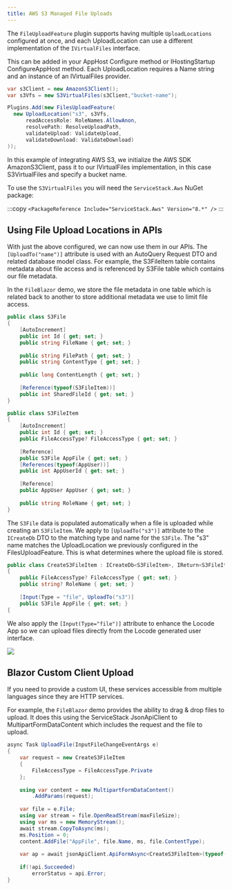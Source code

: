 ```yaml
---
title: AWS S3 Managed File Uploads
---
```


The `FileUploadFeature` plugin supports having multiple `UploadLocations` configured at once, and each UploadLocation can use a different implementation of the `IVirtualFiles` interface.

This can be added in your AppHost Configure method or IHostingStartup ConfigureAppHost method. Each UploadLocation requires a Name string and an instance of an IVirtualFiles provider.

```csharp
var s3Client = new AmazonS3Client();
var s3Vfs = new S3VirtualFiles(s3Client,"bucket-name");

Plugins.Add(new FilesUploadFeature(
  new UploadLocation("s3", s3Vfs,
      readAccessRole: RoleNames.AllowAnon,
      resolvePath: ResolveUploadPath,
      validateUpload: ValidateUpload,
      validateDownload: ValidateDownload)
));
```

In this example of integrating AWS S3, we initialize the AWS SDK AmazonS3Client, pass it to our IVirtualFiles implementation, in this case S3VirtualFiles and specify a bucket name.

To use the `S3VirtualFiles` you will need the `ServiceStack.Aws` NuGet package:

:::copy
`<PackageReference Include="ServiceStack.Aws" Version="8.*" />`
:::

## Using File Upload Locations in APIs

With just the above configured, we can now use them in our APIs. The `[UploadTo("name")]` attribute is used with an AutoQuery Request DTO and related database model class. For example, the S3FileItem table contains metadata about file access and is referenced by S3File table which contains our file metadata.

In the `FileBlazor` demo, we store the file metadata in one table which is related back to another to store additional metadata we use to limit file access.

```csharp
public class S3File
{
    [AutoIncrement]
    public int Id { get; set; }
    public string FileName { get; set; }
    
    public string FilePath { get; set; }
    public string ContentType { get; set; }
    
    public long ContentLength { get; set; }
    
    [Reference(typeof(S3FileItem))]
    public int SharedFileId { get; set; }
}

public class S3FileItem
{
    [AutoIncrement]
    public int Id { get; set; }
    public FileAccessType? FileAccessType { get; set; }
    
    [Reference]
    public S3File AppFile { get; set; }
    [References(typeof(AppUser))]
    public int AppUserId { get; set; }
    
    [Reference]
    public AppUser AppUser { get; set; }
    
    public string RoleName { get; set; }
}
```

The `S3File` data is populated automatically when a file is uploaded while creating an `S3FileItem`. We apply to `[UploadTo("s3")]` attribute to the `ICreateDb` DTO to the matching type and name for the `S3File`. The "s3" name matches the UploadLocation we previously configured in the FilesUploadFeature. This is what determines where the upload file is stored.

```csharp
public class CreateS3FileItem : ICreateDb<S3FileItem>, IReturn<S3FileItem>
{
    public FileAccessType? FileAccessType { get; set; }
    public string? RoleName { get; set; }
    
    [Input(Type = "file", UploadTo("s3")]
    public S3File AppFile { get; set; }
{
```

We also apply the `[Input(Type="file")]` attribute to enhance the Locode App so we can upload files directly from the Locode generated user interface.

![](../img/pages/locode/files/locode-app-create-s3.png)

## Blazor Custom Client Upload

If you need to provide a custom UI, these services accessible from multiple languages since they are HTTP services.

For example, the `FileBlazor` demo provides the ability to drag & drop files to upload. It does this using the ServiceStack JsonApiClient to MultipartFormDataContent which includes the request and the file to upload.

```csharp
async Task UploadFile(InputFileChangeEventArgs e)
{
    var request = new CreateS3FileItem
    {
        FileAccessType = FileAccessType.Private
    };
    
    using var content = new MultipartFormDataContent()
        .AddParams(request);
    
    var file = e.File;
    using var stream = file.OpenReadStream(maxFileSize);
    using var ms = new MemoryStream();
    await stream.CopyToAsync(ms);
    ms.Position = 0;
    content.AddFile("AppFile", file.Name, ms, file.ContentType);
    
    var ap = await jsonApiClient.ApiFormAsync<CreateS3FileItem>(typeof(CreateS3FileItem).ToApiUrl(), content);
    
    if(!api.Succeeded)
        errorStatus = api.Error;
}
```

